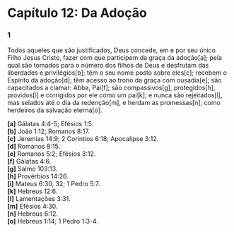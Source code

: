 # Capítulo 12: Da Adoção

### **1**
Todos aqueles que são justificados, Deus concede, em e por seu único Filho Jesus Cristo, fazer com que participem da graça da adoção[a]; pela qual são tomados para o número dos filhos de Deus e desfrutam das liberdades e privilégios[b]; têm o seu nome posto sobre eles[c]; recebem o Espírito da adoção[d]; têm acesso ao trono da graça com ousadia[e]; são capacitados a clamar: Abba, Pai[f]; são compassivos[g], protegidos[h], providos[i] e corrigidos por ele como um pai[k]; e nunca são rejeitados[l], mas selados até o dia da redenção[m], e herdam as promessas[n], como herdeiros da salvação eterna[o].  

**[a]** Gálatas 4:4-5; Efésios 1:5.  
**[b]** João 1:12; Romanos 8:17.  
**[c]** Jeremias 14:9; 2 Coríntios 6:18; Apocalipse 3:12.  
**[d]** Romanos 8:15.  
**[e]** Romanos 5:2; Efésios 3:12.  
**[f]** Gálatas 4:6.  
**[g]** Salmo 103:13.  
**[h]** Provérbios 14:26.  
**[i]** Mateus 6:30, 32; 1 Pedro 5:7.  
**[k]** Hebreus 12:6.  
**[l]** Lamentações 3:31.  
**[m]** Efésios 4:30.  
**[n]** Hebreus 6:12.  
**[o]** Hebreus 1:14; 1 Pedro 1:3-4.